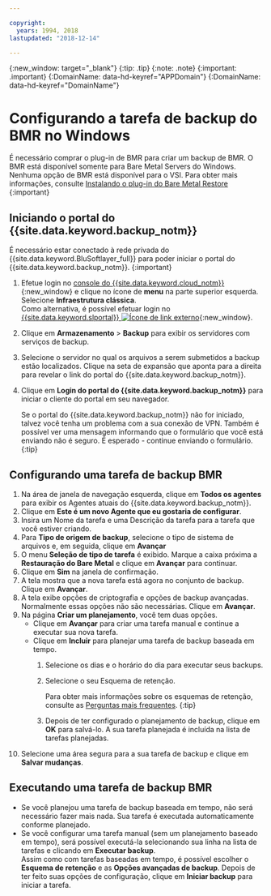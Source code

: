 ```yaml
---

copyright:
  years: 1994, 2018
lastupdated: "2018-12-14"

---
```

{:new_window: target="_blank"}
{:tip: .tip}
{:note: .note}
{:important: .important}
{:DomainName: data-hd-keyref="APPDomain"}
{:DomainName: data-hd-keyref="DomainName"}

# Configurando a tarefa de backup do BMR no Windows

É necessário comprar o plug-in de BMR para criar um backup de BMR. O BMR está disponível somente para
Bare Metal Servers do Windows. Nenhuma opção de BMR está disponível para o VSI. Para obter mais informações, consulte [Instalando o plug-in do Bare Metal Restore](bmr-plugin.html)
{:important}

## Iniciando o portal do {{site.data.keyword.backup_notm}}

É necessário estar conectado à rede privada do {{site.data.keyword.BluSoftlayer_full}} para poder iniciar o portal do {{site.data.keyword.backup_notm}}.
{:important}

1. Efetue login no [console do {{site.data.keyword.cloud_notm}}](https://{DomainName}/catalog/){:new_window} e clique no ícone de **menu** na parte superior esquerda. Selecione **Infraestrutura clássica**.<br/>
   Como alternativa, é possível efetuar login no [{{site.data.keyword.slportal}} ![Ícone de link externo](../../icons/launch-glyph.svg "Ícone de link externo")](https://control.softlayer.com/){:new_window}.
2. Clique em **Armazenamento** > **Backup** para exibir os servidores com serviços de backup.
3. Selecione o servidor no qual os arquivos a serem submetidos a backup estão localizados. Clique na seta de expansão que aponta para a direita para revelar o link do portal do {{site.data.keyword.backup_notm}}.
4. Clique em **Login do portal do {{site.data.keyword.backup_notm}}** para iniciar o cliente do portal em seu navegador.

   Se o portal do {{site.data.keyword.backup_notm}} não for iniciado, talvez você tenha um problema com a sua conexão de VPN. Também é possível ver uma mensagem informando que o formulário que você está enviando não é seguro. É esperado - continue enviando o formulário.
   {:tip}

## Configurando uma tarefa de backup BMR

1. Na área de janela de navegação esquerda, clique em **Todos os agentes** para exibir os Agentes atuais do {{site.data.keyword.backup_notm}}.
2. Clique em **Este é um novo Agente que eu gostaria de configurar**.
3. Insira um Nome da tarefa e uma Descrição da tarefa para a tarefa que você estiver criando.
4. Para **Tipo de origem de backup**, selecione o tipo de sistema de arquivos e, em seguida, clique em **Avançar**
5. O menu **Seleção de tipo de tarefa** é exibido. Marque a caixa próxima a **Restauração do Bare Metal** e clique em **Avançar** para continuar.
6. Clique em **Sim** na janela de confirmação.
7. A tela mostra que a nova tarefa está agora no conjunto de backup. Clique em **Avançar**.
8. A tela exibe opções de criptografia e opções de backup avançadas. Normalmente essas opções não são necessárias. Clique em **Avançar**.   
9. Na página **Criar um planejamento**, você tem duas opções.
   - Clique em **Avançar** para criar uma tarefa manual e continue a executar sua nova tarefa.
   - Clique em **Incluir** para planejar uma tarefa de backup baseada em tempo.
     1. Selecione os dias e o horário do dia para executar seus backups.
     2. Selecione o seu Esquema de retenção.

        Para obter mais informações sobre os esquemas de retenção, consulte as [Perguntas mais
frequentes](faqs.html#how-do-the-retention-schemes-work-).
        {:tip}
     3. Depois de ter configurado o planejamento de backup, clique em **OK** para salvá-lo. A sua tarefa planejada é incluída na lista de tarefas planejadas.
10. Selecione uma área segura para a sua tarefa de backup e clique em **Salvar mudanças**.


## Executando uma tarefa de backup BMR

  - Se você planejou uma tarefa de backup baseada em tempo, não será necessário fazer mais nada. Sua tarefa é executada automaticamente conforme planejado.
  - Se você configurar uma tarefa manual (sem um planejamento baseado em tempo), será possível executá-la selecionando sua linha na lista de tarefas e clicando em **Executar backup**. <br/> Assim como com tarefas baseadas em tempo, é possível escolher o **Esquema de retenção** e as **Opções avançadas de backup**. Depois de ter feito suas opções de configuração, clique em **Iniciar backup** para iniciar a tarefa.
